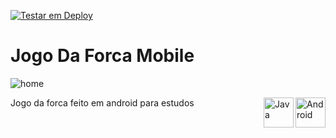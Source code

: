 [![Testar em Deploy](./buildapk2.png)](https://appetize.io/app/5j1veuvtvet8hzkfnmmphx27yc)
# Jogo Da Forca Mobile

![home](./home.png)

<img align="right" src="https://filedn.com/l3HMwWFeFPE7q4xHdixbsqH/github.assets/android.svg" alt="Android" width="48px"/>
<img align="right" src="https://filedn.com/l3HMwWFeFPE7q4xHdixbsqH/github.assets/java16x16.svg" alt="Java" width="48px"/>
 Jogo da forca feito em android para estudos 
